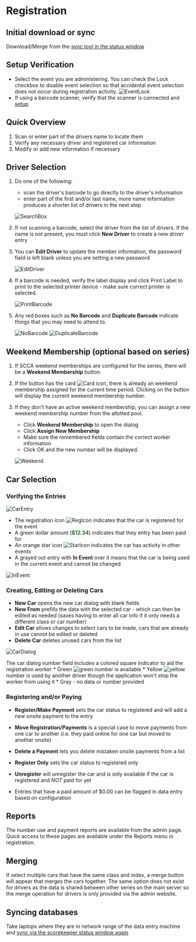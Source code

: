 # Registration

## Initial download or sync

Download/Merge from the [sync tool in the status window](sync.md)

## Setup Verification 

* Select the event you are administering. You can check the Lock checkbox to disable event selection so that accidental event selection does not occur during registration activity.
    ![EventLock](images/reglock.png)
* If using a barcode scanner, verify that the scanner is connected and [setup](http://127.0.0.1/docs/commonbarcodescanner.md)


## Quick Overview

1. Scan or enter part of the drivers name to locate them
1. Verify any necessary driver and registered car information
1. Modify or add new information if necessary

## Driver Selection 

1. Do one of the following:
    * scan the driver's barcode to go directly to the driver's information
    * enter part of the first and/or last name, more name information produces a shorter list of drivers in the next step

    ![SearchBox](images/regsearch.gif)

1. If not scanning a barcode, select the driver from the list of drivers. If the name is not present, you must click **New Driver** to create a new driver entry 

1. You can **Edit Driver** to update the member information, the password field is left blank unless you are setting a new password

    ![EditDriver](images/editdriver.png)

1. If a barcode is needed, verify the label display and click Print Label to print to the selected printer device - make sure correct printer is selected.

    ![PrintBarcode](images/printbarcode.png)

1. Any red boxes such as **No Barcode** and **Duplicate Barcode** indicate things that you may need to attend to.

    ![NoBarcode](images/nobarcode.png)
    ![DuplicateBarcode](images/duplicatebarcode.png)


## Weekend Membership (optional based on series)

1. If SCCA weekend memberships are configured for the series, there will be a **Weekend Membership** button.

1. If the button has the card ![Card](images/card.png) icon, there is already an weekend membership assigned for the current time period. Clicking on the button will display the current weekend membership number.

1. If they don't have an active weekend membership, you can assign a new weekend membership number from the allotted pool.
    * Click **Weekend Membership** to open the dialog
    * Click **Assign New Membership**
    * Make sure the remembered fields contain the correct worker information
    * Click OK and the new number will be displayed.

    ![Weekend](images/weekend.gif)


## Car Selection

### Verifying the Entries

   ![CarEntry](images/regcars.png)

   * The registration icon ![RegIcon](images/reg.png) indicates that the car is registered for the event
   * A green dollar amount (<span style='color:green'><b>$12.34</b></span>) indicates that they entry has been paid for
   * An orange star icon ![StarIcon](images/star.png) indicates the car has activity in other events
   * A grayed out entry with **In Event** over it means that the car is being used in the current event and cannot be changed

   ![InEvent](images/inevent.png)


### Creating, Editing or Deleting Cars

   * **New Car** opens the new car dialog with blank fields
   * **New From** prefills the data with the selected car - which can then be edited as needed (saves having to enter all car info if it only needs a different class or car number) 
   * **Edit Car** allows changes to select cars to be made, cars that are already in use cannot be edited or deleted
   * **Delete Car** deletes unused cars from the list

   ![CarDialog](images/cardialog.png)

   The car dialog number field includes a colored square indicator to aid the registration worker
       * Green ![green](images/numbergreen.png) number is available
       * Yellow ![yellow](images/numberyellow.png) number is used by another driver though the application won't stop the worker from using it
       * Gray - no data or number provided

### Registering and/or Paying

   * **Register/Make Payment** sets the car status to registered and will add a new onsite payment to the entry
   * **Move Registration/Payments** is a special case to move payments from one car to another (i.e. they paid online for one car but moved to another onsite)
   * **Delete a Payment** lets you delete mistaken onsite payments from a list
   * **Register Only** sets the car status to registered only
   * **Unregister** will unregister the car and is only available if the car is registered and *NOT* paid for yet

   * Entries that have a paid amount of $0.00 can be flagged in data entry based on configuration


## Reports

The number use and payment reports are available from the admin page.  Quick access to these pages are available under the Reports menu in registration.

## Merging

If select multiple cars that have the same class and index, a merge button will appear that merges the cars together.
The same option does not exist for drivers as the data is shared between other series on the main server so the merge
operation for drivers is only provided via the admin website.

## Syncing databases

Take laptops where they are in network range of the data entry machine and [sync via the scorekeeper status window again](sync.md)

